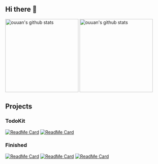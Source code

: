 ## Hi there 👋
<!--
![仓库统计信息](https://github-readme-stats.vercel.app/api?username=chen-xing)

![GitHub forks:](https://img.shields.io/github/forks/chen-xing/RgBlog)
![GitHub stars:](https://img.shields.io/github/stars/chen-xing/RgBlog)
![GitHub license:](https://img.shields.io/github/license/chen-xing/RgBlog)


**chen-xing/chen-xing** is a ✨ _special_ ✨ repository because its `README.md` (this file) appears on your GitHub profile.

Here are some ideas to get you started:

- 🔭 I’m currently working on ...
- 🌱 I’m currently learning ...
- 👯 I’m looking to collaborate on ...
- 🤔 I’m looking for help with ...
- 💬 Ask me about ...
- 📫 How to reach me: ...
- 😄 Pronouns: ...
- ⚡ Fun fact: ...
-->

<!-- ![Anurag's github stats](https://github-readme-stats.vercel.app/api?username=chen-xing&show_icons=true&include_all_commits=true) -->

<!-- [![Top Langs](https://github-readme-stats.vercel.app/api/top-langs/?username=chen-xing)](https://github.com/chen-xing) -->

<!-- <img align="right" alt="ouuan's github stats" width='50%' src="https://github-readme-stats.vercel.app/api?username=chen-xing&show_icons=true&include_all_commits=true"> -->
<!-- <img align="right" alt="ouuan's github stats" width='30%' src="https://github-readme-stats.vercel.app/api/top-langs/?username=chen-xing"> -->


<p align="left">
<img alt="ouuan's github stats" height='230' src="https://github-readme-stats.vercel.app/api?username=chen-xing&show_icons=true&include_all_commits=true">
<img alt="ouuan's github stats" height='230' src="https://github-readme-stats.vercel.app/api/top-langs/?username=chen-xing">
</p>

## Projects

### TodoKit

[![ReadMe Card](https://github-readme-stats.vercel.app/api/pin/?username=chen-xing&repo=chen-xing&theme=default_repocard)](https://github.com/chen-xing/chen-xing)
[![ReadMe Card](https://github-readme-stats.vercel.app/api/pin/?username=chen-xing&repo=figure_bed&theme=default_repocard)](https://github.com/chen-xing/figure_bed)


### Finished

[![ReadMe Card](https://github-readme-stats.vercel.app/api/pin/?username=chen-xing&repo=RgBlog&theme=shades-of-purple)](https://github.com/chen-xing/RgBlog)
[![ReadMe Card](https://github-readme-stats.vercel.app/api/pin/?username=chen-xing&repo=javacoder&theme=shades-of-purple)](https://github.com/chen-xing/javacoder)
[![ReadMe Card](https://github-readme-stats.vercel.app/api/pin/?username=chen-xing&repo=QSanguosha&theme=shades-of-purple)](https://github.com/chen-xing/QSanguosha)
